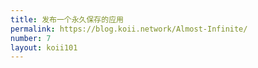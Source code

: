 ```yaml
---
title: 发布一个永久保存的应用
permalink: https://blog.koii.network/Almost-Infinite/
number: 7
layout: koii101
---
```

